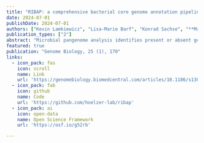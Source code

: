 ```yaml
---
title: "RIBAP: a comprehensive bacterial core genome annotation pipeline for pangenome calculation beyond the species level"
date: 2024-07-01
publishDate: 2024-07-01
authors: ["Kevin Lamkiewicz", "Lisa-Marie Barf", "Konrad Sachse", "**Martin Hölzer**"]
publication_types: ["2"]
abstract: "Microbial pangenome analysis identifies present or absent genes in prokaryotic genomes. However, current tools are limited when analyzing species with higher sequence diversity or higher taxonomic orders such as genera or families. The Roary ILP Bacterial core Annotation Pipeline (RIBAP) uses an integer linear programming approach to refine gene clusters predicted by Roary for identifying core genes. RIBAP successfully handles the complexity and diversity of Chlamydia, Klebsiella, Brucella, and Enterococcus genomes, outperforming other established and recent pangenome tools for identifying all-encompassing core genes at the genus level. RIBAP is a freely available Nextflow pipeline at github.com/hoelzer-lab/ribap and zenodo.org/doi/10.5281/zenodo.10890871."
featured: true
publication: "Genome Biology, 25 (1), 170"
links:
  - icon_pack: fas
    icon: scroll
    name: Link
    url: 'https://genomebiology.biomedcentral.com/articles/10.1186/s13059-024-03312-9'
  - icon_pack: fab
    icon: github
    name: Code 
    url: 'https://github.com/hoelzer-lab/ribap'
  - icon_pack: ai
    icon: open-data
    name: Open Science Framework
    url: 'https://osf.io/g52rb'

---
```


